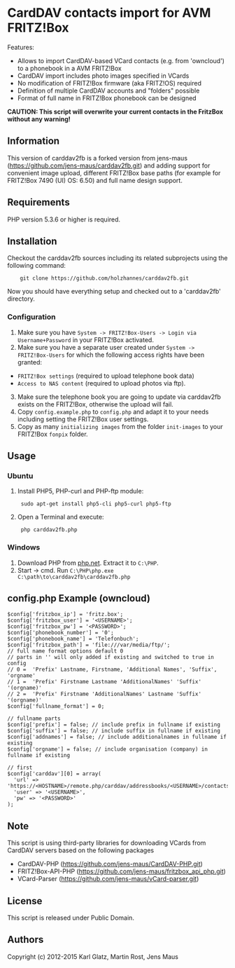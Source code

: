 # CardDAV contacts import for AVM FRITZ!Box

Features:

* Allows to import CardDAV-based VCard contacts (e.g. from 'owncloud') to a phonebook in a AVM FRITZ!Box
* CardDAV import includes photo images specified in VCards
* No modification of FRITZ!Box firmware (aka FRITZ!OS) required
* Definition of multiple CardDAV accounts and "folders" possible
* Format of full name in FRITZ!Box phonebook can be designed

**CAUTION: This script will overwrite your current contacts in the FritzBox without any warning!**

## Information

This version of carddav2fb is a forked version from jens-maus (https://github.com/jens-maus/carddav2fb.git) and adding support for convenient image upload, different FRITZ!Box base paths (for example for FRITZ!Box 7490 (UI) OS: 6.50) and full name design support. 

## Requirements

PHP version 5.3.6 or higher is required.

## Installation

 Checkout the carddav2fb sources including its related subprojects using the following command:

		git clone https://github.com/holzhannes/carddav2fb.git

Now you should have everything setup and checked out to a 'carddav2fb' directory.

### Configuration
1. Make sure you have `System -> FRITZ!Box-Users -> Login via Username+Password` in your FRITZ!Box activated.
2. Make sure you have a separate user created under `System -> FRITZ!Box-Users` for which the following access rights have been granted: 
  * `FRITZ!Box settings` (required to upload telephone book data)
  * `Access to NAS content` (required to upload photos via ftp).
3. Make sure the telephone book you are going to update via carddav2fb exists on the FRITZ!Box, otherwise the upload will fail.
4. Copy `config.example.php` to `config.php` and adapt it to your needs including setting the FRITZ!Box user settings.
5. Copy as many `initializing images` from the folder `init-images` to your FRITZ!Box `fonpix` folder.

## Usage

### Ubuntu

1. Install PHP5, PHP-curl and PHP-ftp module:

		sudo apt-get install php5-cli php5-curl php5-ftp

2. Open a Terminal and execute:

		php carddav2fb.php

### Windows

1. Download PHP from [php.net](http://windows.php.net/download/). Extract it to `C:\PHP`.
2. Start -> cmd. Run `C:\PHP\php.exe C:\path\to\carddav2fb\carddav2fb.php`

## config.php Example (owncloud)

	$config['fritzbox_ip'] = 'fritz.box';
	$config['fritzbox_user'] = '<USERNAME>';
	$config['fritzbox_pw'] = '<PASSWORD>';
	$config['phonebook_number'] = '0';
	$config['phonebook_name'] = 'Telefonbuch';
	$config['fritzbox_path'] = 'file:///var/media/ftp/';
	// full name format options default 0
	// parts in '' will only added if existing and switched to true in config
	// 0 =  'Prefix' Lastname, Firstname, 'Additional Names', 'Suffix', 'orgname'
	// 1 =  'Prefix' Firstname Lastname 'AdditionalNames' 'Suffix' '(orgname)'
	// 2 =  'Prefix' Firstname 'AdditionalNames' Lastname 'Suffix' '(orgname)'
	$config['fullname_format'] = 0;

	// fullname parts
	$config['prefix'] = false; // include prefix in fullname if existing
	$config['suffix'] = false; // include suffix in fullname if existing
	$config['addnames'] = false; // include additionalnames in fullname if existing
	$config['orgname'] = false; // include organisation (company) in fullname if existing
	
	// first
	$config['carddav'][0] = array(
	  'url' => 'https://<HOSTNAME>/remote.php/carddav/addressbooks/<USERNAME>/contacts',
	  'user' => '<USERNAME>',
	  'pw' => '<PASSWORD>'
	);

## Note
This script is using third-party libraries for downloading VCards from CardDAV servers based on the following packages
* CardDAV-PHP (https://github.com/jens-maus/CardDAV-PHP.git)
* FRITZ!Box-API-PHP (https://github.com/jens-maus/fritzbox_api_php.git)
* VCard-Parser (https://github.com/jens-maus/vCard-parser.git)

## License
This script is released under Public Domain.

## Authors
Copyright (c) 2012-2015 Karl Glatz, Martin Rost, Jens Maus

